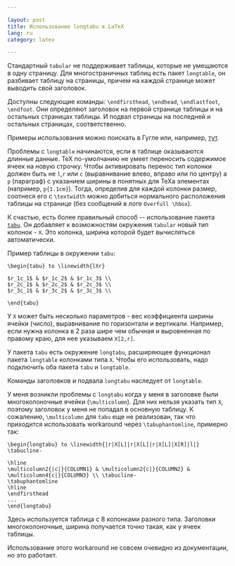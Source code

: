 ```yaml
---

layout: post  
title: Использование longtabu в LaTeX  
lang: ru  
category: latex  

---  
```


Стандартный `tabular` не поддерживает таблицы, которые не умещаются в одну страницу.
Для многостраничных таблиц есть пакет `longtable`, он разбивает таблицу на страницы, 
причем на каждой странице может выводить свой заголовок.

Доступны следующие команды: `\endfirsthead`, `\endhead`, `\endlastfoot`, `\endfoot`.
Они определяют заголовок на первой странице таблицы и на остальных страницах таблицы.
И подвал страницы на последней и остальных страницах, соответственно.

Примеры использования можно поискать в Гугле или, например, [тут][longtable-example].

Проблемы с `longtable` начинаются, если в таблице оказываются длинные данные. TeX 
по-умолчанию не умеет переносить содержимое ячеек на новую строчку. Чтобы активировать
перенос тип колонки должен быть не `l`,`r` или `c` (выравнивание влево, вправо или по
центру) а `p` (параграф) с указанием ширины в понятных для TeXа элементах (например, 
`p{1.1cm}`). Тогда, определив для каждой колонки размер, соотнеся его с `\textwidth`
можно добиться нормального расположения таблицы на странице (без сообщений в логе 
`Overfull \hbox`).

К счастью, есть более правильный способ -- использование пакета [`tabu`][tabu]. Он
добавляет к возможностям окружения `tabular` новый тип колонок - `X`. Это колонка,
ширина которой будет вычисляться автоматически.

Пример таблицы в окружении `tabu`:

    \begin{tabu} to \linewidth{lXr}
    
    $r_1c_1$ & $r_1c_2$ & $r_1c_3$ \\
    $r_2c_1$ & $r_2c_2$ & $r_2c_3$ \\
    $r_3c_1$ & $r_3c_2$ & $r_3c_3$ \\
    
    \end{tabu}

У `X` может быть несколько параметров - вес коэффициента ширины ячейки (число),
выравнивание по горизонтали и вертикали. Например, если нужна колонка в 2 раза шире
чем обычная и выровненная по правому краю, для нее указываем `X[2,r]`.

У пакета `tabu` есть окружение `longtabu`, расширяющее функционал пакета `longtable`
колонками типа `X`. Чтобы его использовать, надо подключить оба пакета `tabu` и `longtable`.

Команды заголовков и подвала `longtabu` наследует от `longtable`.

У меня возникли проблемы с `longtabu` когда у меня в заголовке были многоколоночные
ячейки (`\multicolumn`). Для них нельзя указать тип `X`, поэтому заголовок у меня не
попадал в основную таблицу. К сожалению, `\multicolumn` для `tabu` еще не реализован,
так что приходится использовать workaround через `\tabuphantomline`, примерно так:

    \begin{longtabu} to \linewidth{|r|X[L]|r|X[L]|r|X[L]|X[R]|l|} \tabucline-
    
    \hline
    \multicolumn2{|c|}{COLUMN1} & \multicolumn2{c|}{COLUMN2} & \multicolumn4{c|}{COLUMN3} \\ \tabucline-
    \tabuphantomline
    \hline
    \endfirsthead
    ...
    \end{longtabu}

Здесь используется таблица с 8 колонками разного типа. Заголовки многоколоночные,
ширина получается точно такая, как у ячеек таблицы.

Использование этого workaround не совсем очевидно из документации, но это работает.


[longtable-example]: http://texblog.org/2011/05/15/multi-page-tables-using-longtable/
[tabu]: http://www.ctan.org/pkg/tabu



